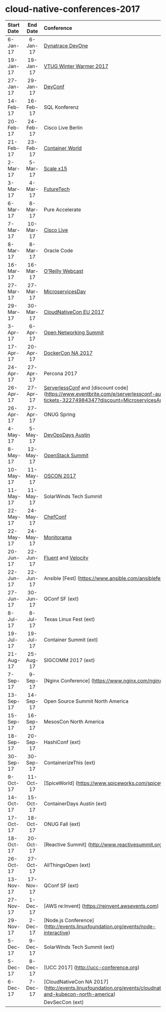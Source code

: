 # cloud-native-conferences-2017
| Start Date | End Date | Conference | Location | Partcipation |
| :--- | :---: | :--- | :--- | :---: |
|	6-Jan-17	|	6-Jan-17	|	[Dynatrace DevOne](https://devone.at)	|	Linz, AU	|	TBD	|
|	19-Jan-17	|	19-Jan-17	|	[VTUG Winter Warmer 2017](http://events.vtug.com)	|	Foxboro, MA	|	No	|
|	27-Jan-17	|	29-Jan-17	|	[DevConf](https://devconf.cz)	|	Brno, CZ	|	TBD	|
|	14-Feb-17	|	16-Feb-17	|	SQL Konferenz	|	Darmstadt, GE	|	Sponsoring	|
|	20-Feb-17	|	24-Feb-17	|	Cisco Live Berlin	|	Berlin, GE	|	Speaking (2)	|
|	21-Feb-17	|	23-Feb-17	|	[Container World](https://tmt.knect365.com/container-world/)	|	Santa Clara, CA	|	Speaking	|
|	2-Mar-17	|	5-Mar-17	|	[Scale x15](http://www.socallinuxexpo.org/scale/15x/)	|	Pasadena, CA	|	Speaking	|
|	3-Mar-17	|	4-Mar-17	|	[FutureTech](http://www.shacs.org/conf/)	|	Huntsville, TX	|	Speaking	|
|	6-Mar-17	|	8-Mar-17	|	Pure Accelerate	|	San Francisco, CA	|	Sponsoring	|
|	7-Mar-17	|	10-Mar-17	|	[Cisco Live](https://www.ciscolive.com/anz/)	|	Melbourne, AU	|	Speaking, Sponsoring	|
|	8-Mar-17	|	8-Mar-17	|	Oracle Code	|	Austin, TX	|	Attending	|
|	16-Mar-17	|	16-Mar-17	|	[O'Reilly Webcast](http://www.oreilly.com/pub/e/3864)	|	Austin, TX	|	Speaking	|
|	27-Mar-17	|	27-Mar-17	|	[MicroservicesDay](http://microservicesday.com)	|	New York, NY	|	No	|
|	29-Mar-17	|	30-Mar-17	|	[CloudNativeCon EU 2017](http://events.linuxfoundation.org/events/cloudnativecon-and-kubecon-europe)	|	Berlin, GE	|	TBD	|
|	3-Apr-17	|	6-Apr-17	|	[Open Networking Summit](http://events.linuxfoundation.org/events/open-networking-summit/)	|	Santa Clara, CA	|	TBD	|
|	17-Apr-17	|	20-Apr-17	|	[DockerCon NA 2017](http://2017.dockercon.com)	|	Austin, TX	|	Attending	|
|	24-Apr-17	|	27-Apr-17	|	Percona 2017	|	Santa Clara, CA	|	Sponsoring	|
|	26-Apr-17	|	27-Apr-17	|	[ServerlessConf](https://austin.serverlessconf.io/) and [discount code] (https://www.eventbrite.com/e/serverlessconf-austin-tickets-32274984347?discount=MicroservicesAustin10)	|	Austin, TX	|	Podcasting	|
|	26-Apr-17	|	27-Apr-17	|	ONUG Spring	|	San Francisco, CA	|	Attending	|
|	4-May-17	|	5-May-17	|	[DevOpsDays Austin](http://www.devopsdaysaustin.com)	|	Austin, TX	|	Speaking	|
|	8-May-17	|	12-May-17	|	[OpenStack Summit](https://www.openstack.org/summit)	|	Boston, MA	|	TBD	|
|	10-May-17	|	11-May-17	|	[OSCON 2017](https://conferences.oreilly.com/oscon/oscon-tx)	|	Austin, TX	|	Speaking	|
|	11-May-17	|	11-May-17	|	SolarWinds Tech Summit	|	Krakow, TX	|	Speaking	|
|	22-May-17	|	24-May-17	|	[ChefConf](https://chefconf.chef.io/2017/) 	|	Austin, TX	|	Attending	|
|	22-May-17	|	24-May-17	|	[Monitorama](http://monitorama.com)	|	Portland, OR	|	Sponsoring	|
|	20-Jun-17	|	22-Jun-17	|	[Fluent](https://conferences.oreilly.com/fluent/fl-ca) and [Velocity](https://conferences.oreilly.com/velocity/vl-ca)	|	San Jose, CA	|	Speaking	|
|	22-Jun-17	|	22-Jun-17	|	Ansible [Fest] (https://www.ansible.com/ansiblefest)	|	London, UK	|	No	|
|	27-Jun-17	|	30-Jun-17	|	QConf SF (ext)	|	New York, NY	|	TBD	|
|	8-Jul-17	|	8-Jul-17	|	Texas Linux Fest (ext)	|	Austin, TX	|	TBD	|
|	19-Jul-17	|	19-Jul-17	|	Container Summit (ext)	|	Austin, TX	|	Hosting	|
|	21-Aug-17	|	25-Aug-17	|	SIGCOMM 2017 (ext)	|	Los Angeles	|	TBD	|
|	7-Sep-17	|	9-Sep-17	|	[Nginx Conference] (https://www.nginx.com/nginxconf/)	|	Austin, TX	|	Speaking	|
|	13-Sep-17	|	14-Sep-17	|	Open Source Summit North America	|	Los Angeles, CA	|	TBD	|
|	15-Sep-17	|	16-Sep-17	|	MesosCon North America	|	Los Angeles, CA	|	TBD	|
|	18-Sep-17	|	20-Sep-17	|	HashiConf (ext)	|	Austin, TX	|	Yes	|
|	30-Sep-17	|	30-Sep-17	|	ContainerizeThis (ext)	|	Dallas, TX	|	TBD	|
|	9-Oct-17	|	11-Oct-17	|	[SpiceWorld] (https://www.spiceworks.com/spiceworld/)	|	Austin, TX	|	TBD	|
|	14-Oct-17	|	15-Oct-17	|	ContainerDays Austin (ext)	|	Austin, TX	|	Speaking	|
|	17-Oct-17	|	18-Oct-17	|	ONUG Fall (ext)	|	New York, NY	|	Attending	|
|	18-Oct-17	|	20-Oct-17	|	[Reactive Summit] (http://www.reactivesummit.org)	|	Austin, TX	|	TBD	|
|	26-Oct-17	|	27-Oct-17	|	AllThingsOpen (ext)	|	Raleigh, NC	|	Speaking	|
|	13-Nov-17	|	17-Nov-17	|	QConf SF (ext)	|	San Francisco, CA	|	TBD	|
|	27-Nov-17	|	1-Dec-17	|	[AWS re:Invent] (https://reinvent.awsevents.com)	|	Las Vegas, NV	|	Sponsoring	|
|	29-Nov-17	|	2-Dec-17	|	[Node.js Conference] (http://events.linuxfoundation.org/events/node-interactive)	|	Austin, TX	|	Attending	|
|	5-Dec-17	|	9-Dec-17	|	SolarWinds Tech Summit (ext)	|	Brno, CZ	|	Speaking	|
|	5-Dec-17	|	8-Dec-17	|	[UCC 2017] (http://ucc-conference.org)	|	Austin, TX	|	TBD	|
|	6-Dec-17	|	7-Dec-17	|	[CloudNativeCon NA 2017] (http://events.linuxfoundation.org/events/cloudnativecon-and-kubecon-north-america)	|	Austin, TX	|	Attending	|
|		|		|	DevSecCon (ext)	|	TBD	|	No	|
